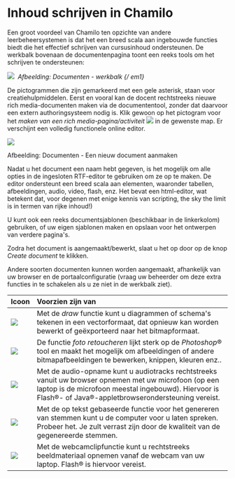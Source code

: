 # Inhoud schrijven in Chamilo

Een groot voordeel van Chamilo ten opzichte van andere leerbeheersystemen is dat het een breed scala aan ingebouwde functies biedt die het effectief schrijven van cursusinhoud ondersteunen. De werkbalk bovenaan de documentenpagina toont een reeks tools om het schrijven te ondersteunen:

![](../../.gitbook/assets/graphics122%20%283%29.png) <em>&nbsp;Afbeelding: Documenten - werkbalk {/ em1}</em>

De pictogrammen die zijn gemarkeerd met een gele asterisk, staan voor creatiehulpmiddelen. Eerst en vooral kan de docent rechtstreeks nieuwe rich media-documenten maken via de documententool, zonder dat daarvoor een extern authoringsysteem nodig is. Klik gewoon op het pictogram voor het *maken van een rich media-pagina/activiteit* ![](../../.gitbook/assets/graphics118%20%283%29.png) in de gewenste map. Er verschijnt een volledig functionele online editor.

![](../../.gitbook/assets/images39%20%285%29.png)
 
 
Afbeelding: Documenten - Een nieuw document aanmaken

Nadat u het document een naam hebt gegeven, is het mogelijk om alle opties in de ingesloten RTF-editor te gebruiken om ze op te maken. De editor ondersteunt een breed scala aan elementen, waaronder tabellen, afbeeldingen, audio, video, flash, enz. Het bevat een html-editor, wat betekent dat, voor degenen met enige kennis van scripting, the sky the limit is in termen van rijke inhoud!)

U kunt ook een reeks documentsjablonen (beschikbaar in de linkerkolom) gebruiken, of uw eigen sjablonen maken en opslaan voor het ontwerpen van verdere pagina's.

Zodra het document is aangemaakt/bewerkt, slaat u het op door op de knop *Create document* te klikken.

Andere soorten documenten kunnen worden aangemaakt, afhankelijk van uw browser en de portaalconfiguratie (vraag uw beheerder om deze extra functies in te schakelen als u ze niet in de werkbalk ziet).

|Icoon | Voorzien zijn van |
|:-- | :-- |
|![](../../.gitbook/assets/images40%20%287%29.png) | Met de *draw* functie kunt u diagrammen of schema's tekenen in een vectorformaat, dat opnieuw kan worden bewerkt of geëxporteerd naar het bitmapformaat. |
|![](../../.gitbook/assets/images41%20%287%29.png) | De functie *foto retoucheren* lijkt sterk op de _Photoshop_® tool en maakt het mogelijk om afbeeldingen of andere bitmapafbeeldingen te bewerken, knippen, kleuren enz.. |
|![](../../.gitbook/assets/images42%20%287%29.png) | Met de audio-opname kunt u audiotracks rechtstreeks vanuit uw browser opnemen met uw microfoon (op een laptop is de microfoon meestal ingebouwd). Hiervoor is Flash®- of Java®-appletbrowserondersteuning vereist. |
|![](../../.gitbook/assets/images43%20%287%29.png) | Met de op tekst gebaseerde functie voor het genereren van stemmen kunt u de computer voor u laten spreken. Probeer het. Je zult verrast zijn door de kwaliteit van de gegenereerde stemmen. |
|![](../../.gitbook/assets/images287%20%283%29.png) | Met de webcamclipfunctie kunt u rechtstreeks beeldmateriaal opnemen vanaf de webcam van uw laptop. Flash® is hiervoor vereist. |
